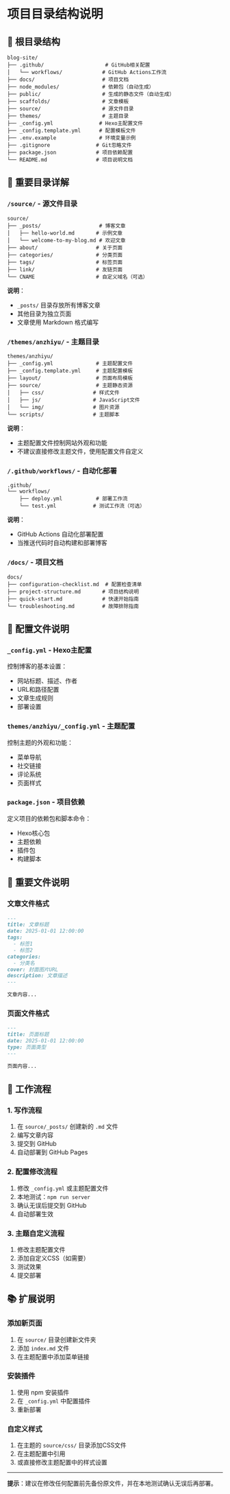 # 项目目录结构说明

## 📁 根目录结构

```
blog-site/
├── .github/                    # GitHub相关配置
│   └── workflows/             # GitHub Actions工作流
├── docs/                      # 项目文档
├── node_modules/              # 依赖包（自动生成）
├── public/                    # 生成的静态文件（自动生成）
├── scaffolds/                 # 文章模板
├── source/                    # 源文件目录
├── themes/                    # 主题目录
├── _config.yml               # Hexo主配置文件
├── _config.template.yml      # 配置模板文件
├── .env.example              # 环境变量示例
├── .gitignore               # Git忽略文件
├── package.json             # 项目依赖配置
└── README.md                # 项目说明文档
```

## 📝 重要目录详解

### `/source/` - 源文件目录
```
source/
├── _posts/                   # 博客文章
│   ├── hello-world.md       # 示例文章
│   └── welcome-to-my-blog.md # 欢迎文章
├── about/                   # 关于页面
├── categories/              # 分类页面
├── tags/                    # 标签页面
├── link/                    # 友链页面
└── CNAME                    # 自定义域名（可选）
```

**说明**：
- `_posts/` 目录存放所有博客文章
- 其他目录为独立页面
- 文章使用 Markdown 格式编写

### `/themes/anzhiyu/` - 主题目录
```
themes/anzhiyu/
├── _config.yml              # 主题配置文件
├── _config.template.yml     # 主题配置模板
├── layout/                  # 页面布局模板
├── source/                  # 主题静态资源
│   ├── css/                # 样式文件
│   ├── js/                 # JavaScript文件
│   └── img/                # 图片资源
└── scripts/                # 主题脚本
```

**说明**：
- 主题配置文件控制网站外观和功能
- 不建议直接修改主题文件，使用配置文件自定义

### `/.github/workflows/` - 自动化部署
```
.github/
└── workflows/
    ├── deploy.yml           # 部署工作流
    └── test.yml            # 测试工作流（可选）
```

**说明**：
- GitHub Actions 自动化部署配置
- 当推送代码时自动构建和部署博客

### `/docs/` - 项目文档
```
docs/
├── configuration-checklist.md  # 配置检查清单
├── project-structure.md       # 项目结构说明
├── quick-start.md             # 快速开始指南
└── troubleshooting.md         # 故障排除指南
```

## 🔧 配置文件说明

### `_config.yml` - Hexo主配置
控制博客的基本设置：
- 网站标题、描述、作者
- URL和路径配置
- 文章生成规则
- 部署设置

### `themes/anzhiyu/_config.yml` - 主题配置
控制主题的外观和功能：
- 菜单导航
- 社交链接
- 评论系统
- 页面样式

### `package.json` - 项目依赖
定义项目的依赖包和脚本命令：
- Hexo核心包
- 主题依赖
- 插件包
- 构建脚本

## 📄 重要文件说明

### 文章文件格式
```markdown
---
title: 文章标题
date: 2025-01-01 12:00:00
tags: 
  - 标签1
  - 标签2
categories: 
  - 分类名
cover: 封面图片URL
description: 文章描述
---

文章内容...
```

### 页面文件格式
```markdown
---
title: 页面标题
date: 2025-01-01 12:00:00
type: 页面类型
---

页面内容...
```

## 🚀 工作流程

### 1. 写作流程
1. 在 `source/_posts/` 创建新的 `.md` 文件
2. 编写文章内容
3. 提交到 GitHub
4. 自动部署到 GitHub Pages

### 2. 配置修改流程
1. 修改 `_config.yml` 或主题配置文件
2. 本地测试：`npm run server`
3. 确认无误后提交到 GitHub
4. 自动部署生效

### 3. 主题自定义流程
1. 修改主题配置文件
2. 添加自定义CSS（如需要）
3. 测试效果
4. 提交部署

## 📚 扩展说明

### 添加新页面
1. 在 `source/` 目录创建新文件夹
2. 添加 `index.md` 文件
3. 在主题配置中添加菜单链接

### 安装插件
1. 使用 npm 安装插件
2. 在 `_config.yml` 中配置插件
3. 重新部署

### 自定义样式
1. 在主题的 `source/css/` 目录添加CSS文件
2. 在主题配置中引用
3. 或直接修改主题配置中的样式设置

---

**提示**：建议在修改任何配置前先备份原文件，并在本地测试确认无误后再部署。
